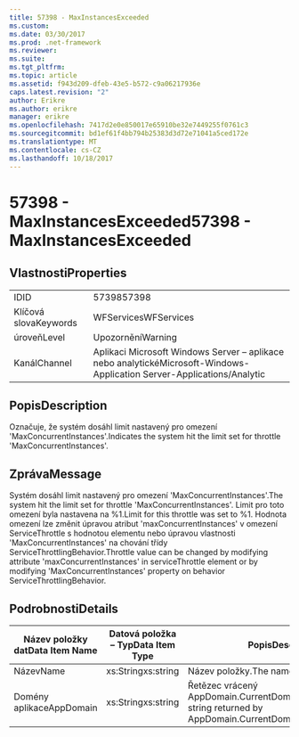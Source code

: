 ```yaml
---
title: 57398 - MaxInstancesExceeded
ms.custom: 
ms.date: 03/30/2017
ms.prod: .net-framework
ms.reviewer: 
ms.suite: 
ms.tgt_pltfrm: 
ms.topic: article
ms.assetid: f943d209-dfeb-43e5-b572-c9a06217936e
caps.latest.revision: "2"
author: Erikre
ms.author: erikre
manager: erikre
ms.openlocfilehash: 7417d2e0e850017e65910be32e7449255f0761c3
ms.sourcegitcommit: bd1ef61f4bb794b25383d3d72e71041a5ced172e
ms.translationtype: MT
ms.contentlocale: cs-CZ
ms.lasthandoff: 10/18/2017
---
```

# <a name="57398---maxinstancesexceeded"></a><span data-ttu-id="bf812-102">57398 - MaxInstancesExceeded</span><span class="sxs-lookup"><span data-stu-id="bf812-102">57398 - MaxInstancesExceeded</span></span>
## <a name="properties"></a><span data-ttu-id="bf812-103">Vlastnosti</span><span class="sxs-lookup"><span data-stu-id="bf812-103">Properties</span></span>  
  
|||  
|-|-|  
|<span data-ttu-id="bf812-104">ID</span><span class="sxs-lookup"><span data-stu-id="bf812-104">ID</span></span>|<span data-ttu-id="bf812-105">57398</span><span class="sxs-lookup"><span data-stu-id="bf812-105">57398</span></span>|  
|<span data-ttu-id="bf812-106">Klíčová slova</span><span class="sxs-lookup"><span data-stu-id="bf812-106">Keywords</span></span>|<span data-ttu-id="bf812-107">WFServices</span><span class="sxs-lookup"><span data-stu-id="bf812-107">WFServices</span></span>|  
|<span data-ttu-id="bf812-108">úroveň</span><span class="sxs-lookup"><span data-stu-id="bf812-108">Level</span></span>|<span data-ttu-id="bf812-109">Upozornění</span><span class="sxs-lookup"><span data-stu-id="bf812-109">Warning</span></span>|  
|<span data-ttu-id="bf812-110">Kanál</span><span class="sxs-lookup"><span data-stu-id="bf812-110">Channel</span></span>|<span data-ttu-id="bf812-111">Aplikaci Microsoft Windows Server – aplikace nebo analytické</span><span class="sxs-lookup"><span data-stu-id="bf812-111">Microsoft-Windows-Application Server-Applications/Analytic</span></span>|  
  
## <a name="description"></a><span data-ttu-id="bf812-112">Popis</span><span class="sxs-lookup"><span data-stu-id="bf812-112">Description</span></span>  
 <span data-ttu-id="bf812-113">Označuje, že systém dosáhl limit nastavený pro omezení 'MaxConcurrentInstances'.</span><span class="sxs-lookup"><span data-stu-id="bf812-113">Indicates the system hit the limit set for throttle 'MaxConcurrentInstances'.</span></span>  
  
## <a name="message"></a><span data-ttu-id="bf812-114">Zpráva</span><span class="sxs-lookup"><span data-stu-id="bf812-114">Message</span></span>  
 <span data-ttu-id="bf812-115">Systém dosáhl limit nastavený pro omezení 'MaxConcurrentInstances'.</span><span class="sxs-lookup"><span data-stu-id="bf812-115">The system hit the limit set for throttle 'MaxConcurrentInstances'.</span></span> <span data-ttu-id="bf812-116">Limit pro toto omezení byla nastavena na %1.</span><span class="sxs-lookup"><span data-stu-id="bf812-116">Limit for this throttle was set to %1.</span></span> <span data-ttu-id="bf812-117">Hodnota omezení lze změnit úpravou atribut 'maxConcurrentInstances' v omezení ServiceThrottle s hodnotou elementu nebo úpravou vlastnosti 'MaxConcurrentInstances' na chování třídy ServiceThrottlingBehavior.</span><span class="sxs-lookup"><span data-stu-id="bf812-117">Throttle value can be changed by modifying attribute 'maxConcurrentInstances' in serviceThrottle element or by modifying 'MaxConcurrentInstances' property on behavior ServiceThrottlingBehavior.</span></span>  
  
## <a name="details"></a><span data-ttu-id="bf812-118">Podrobnosti</span><span class="sxs-lookup"><span data-stu-id="bf812-118">Details</span></span>  
  
|<span data-ttu-id="bf812-119">Název položky dat</span><span class="sxs-lookup"><span data-stu-id="bf812-119">Data Item Name</span></span>|<span data-ttu-id="bf812-120">Datová položka – Typ</span><span class="sxs-lookup"><span data-stu-id="bf812-120">Data Item Type</span></span>|<span data-ttu-id="bf812-121">Popis</span><span class="sxs-lookup"><span data-stu-id="bf812-121">Description</span></span>|  
|--------------------|--------------------|-----------------|  
|<span data-ttu-id="bf812-122">Název</span><span class="sxs-lookup"><span data-stu-id="bf812-122">Name</span></span>|<span data-ttu-id="bf812-123">xs:String</span><span class="sxs-lookup"><span data-stu-id="bf812-123">xs:string</span></span>|<span data-ttu-id="bf812-124">Název položky.</span><span class="sxs-lookup"><span data-stu-id="bf812-124">The name of the item.</span></span>|  
|<span data-ttu-id="bf812-125">Domény aplikace</span><span class="sxs-lookup"><span data-stu-id="bf812-125">AppDomain</span></span>|<span data-ttu-id="bf812-126">xs:String</span><span class="sxs-lookup"><span data-stu-id="bf812-126">xs:string</span></span>|<span data-ttu-id="bf812-127">Řetězec vrácený AppDomain.CurrentDomain.FriendlyName.</span><span class="sxs-lookup"><span data-stu-id="bf812-127">The string returned by AppDomain.CurrentDomain.FriendlyName.</span></span>|
